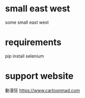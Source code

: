 # small east west
some small east west

# requirements 
pip install selenium

# support website
動漫狂 https://www.cartoonmad.com
